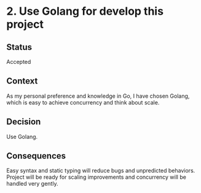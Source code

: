# 2. Use Golang for develop this project


## Status

Accepted

## Context

As my personal preference and knowledge in Go, I have chosen Golang, which is easy to achieve concurrency and think about scale. 
## Decision
Use Golang.
## Consequences
Easy syntax and static typing will reduce bugs and unpredicted behaviors.
Project will be ready for scaling improvements and concurrency will be handled very gently.